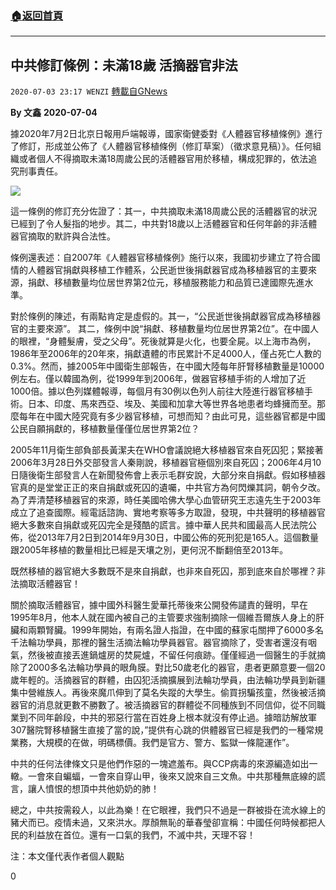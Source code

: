 ###  [:house:返回首頁](https://github.com/ourhimalayas/txt)
---

## 中共修訂條例：未滿18歲 活摘器官非法
`2020-07-03 23:17 WENZI` [轉載自GNews](https://gnews.org/zh-hant/253386/)

**By 文鑫**
**2020-07-04**

據2020年7月2日北京日報用戶端報導，國家衛健委對《人體器官移植條例》進行了修訂，形成並公佈了《人體器官移植條例（修訂草案）（徵求意見稿）》。任何組織或者個人不得摘取未滿18周歲公民的活體器官用於移植，構成犯罪的，依法追究刑事責任。

![](https://s3.amazonaws.com/gnews-media-offload/wp-content/uploads/2020/07/03230613/1-8.png)

這一條例的修訂充分佐證了：其一，中共摘取未滿18周歲公民的活體器官的狀況已經到了令人髮指的地步。其二，中共對18歲以上活體器官和任何年齡的非活體器官摘取的默許與合法性。

條例還表述：自2007年《人體器官移植條例》施行以來，我國初步建立了符合國情的人體器官捐獻與移植工作體系，公民逝世後捐獻器官成為移植器官的主要來源，捐獻、移植數量均位居世界第2位元，移植服務能力和品質已達國際先進水準。

對於條例的陳述，有兩點肯定是虛假的。其一，“公民逝世後捐獻器官成為移植器官的主要來源”。 其二，條例中說“捐獻、移植數量均位居世界第2位”。在中國人的眼裡，“身體髮膚，受之父母”。死後就算是火化，也要全屍。以上海市為例，1986年至2006年的20年來，捐獻遺體的市民累計不足4000人，僅占死亡人數的0.3%。然而，據2005年中國衛生部報告，在中國大陸每年肝腎移植數量是10000例左右。僅以韓國為例，從1999年到2006年，做器官移植手術的人增加了近1000倍。據以色列媒體報導，每個月有30例以色列人前往大陸進行器官移植手術。日本、印度、馬來西亞、埃及、美國和加拿大等世界各地患者均蜂擁而至。那麼每年在中國大陸究竟有多少器官移植，可想而知？由此可見，這些器官都是中國公民自願捐獻的，移植數量僅僅位居世界第2位？

2005年11月衛生部負部長黃潔夫在WHO會議說絕大移植器官來自死囚犯；緊接著2006年3月28日外交部發言人秦剛說，移植器官極個別來自死囚；2006年4月10日隨後衛生部發言人在新聞發佈會上表示毛群安說，大部分來自捐獻。假如移植器官真的是堂堂正正的來自捐獻或死囚的遺囑，中共官方為何閃爍其詞，朝令夕改。為了弄清楚移植器官的來源，時任美國哈佛大學心血管研究王志遠先生于2003年成立了追查國際。經電話諮詢、實地考察等多方取證，發現，中共聲明的移植器官絕大多數來自捐獻或死囚完全是殘酷的謊言。據中華人民共和國最高人民法院公佈，從2013年7月2日到2014年9月30日，中國公佈的死刑犯是165人。這個數量跟2005年移植的數量相比已經是天壤之別，更何況不斷翻倍至2013年。

既然移植的器官絕大多數既不是來自捐獻，也非來自死囚，那到底來自於哪裡？非法摘取活體器官！

關於摘取活體器官，據中國外科醫生愛華托蒂後來公開發佈譴責的聲明，早在1995年8月，他本人就在國內被自己的主管要求強制摘除一個維吾爾族人身上的肝臟和兩顆腎臟。1999年開始，有兩名證人指證，在中國的蘇家屯關押了6000多名千法輪功學員，那裡的醫生活摘法輪功學員器官。器官摘除了，受害者還沒有咽氣，然後被直接丟進鍋爐房的焚屍爐，不留任何痕跡。僅僅經過一個醫生的手就摘除了2000多名法輪功學員的眼角膜。對比50歲老化的器官，患者更願意要一個20歲年輕的。活摘器官的群體，由囚犯活摘擴展到法輪功學員，由法輪功學員到新疆集中營維族人。再後來魔爪伸到了莫名失蹤的大學生。偷買拐騙孩童，然後被活摘器官的消息就更數不勝數了。被活摘器官的群體從不同種族到不同信仰，從不同職業到不同年齡段，中共的邪惡行當在百姓身上根本就沒有停止過。據暗訪解放軍307醫院腎移植醫生直接了當的說，”提供有心跳的供體器官已經是我們的一種常規業務，大規模的在做，明碼標價。我們是官方、警方、監獄一條龍運作”。

中共的任何法律條文只是他們作惡的一塊遮羞布。與CCP病毒的來源編造如出一轍。一會來自蝙蝠，一會來自穿山甲，後來又說來自三文魚。中共那種無底線的謊言，讓人憤恨的想頂中共他奶奶的肺！

總之，中共按需殺人，以此為樂！在它眼裡，我們只不過是一群被掛在流水線上的豬犬而已。疫情未過，又來洪水。厚顏無恥的華春瑩卻宣稱：中國任何時候都把人民的利益放在首位。還有一口氣的我們，不滅中共，天理不容！

注：本文僅代表作者個人觀點

0
